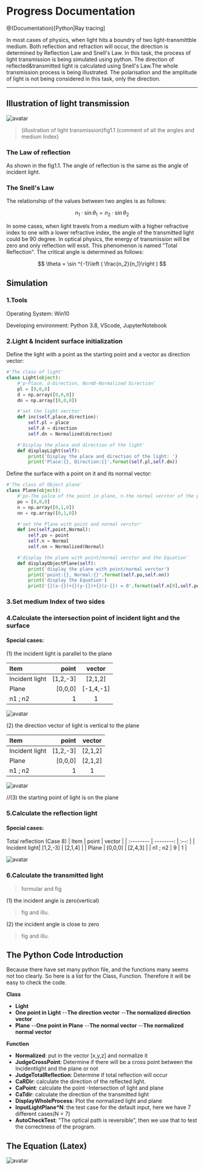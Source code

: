 # Progress Documentation

@(Documentation)[Python|Ray tracing]

In most cases of physics, when light hits a boundry of two light-transmittble medium. Both reflection and refraction will occur, the direction is determined by Reflection Law and Snell's Law. In this task, the process of light transmission is being simulated using python. The direction of reflected&transmitted light is calculated using Snell's Law.The whole transmission process is being illustrated. The polarisation and the amplitude of light is not being considered in this task, only the direction. 

-------------------

## Illustration of light transmission

![avatar](/Figure/geogebra-export.png)

> (illustration of light transmission)fig1.1 (comment of all the angles and medium Index)

### The Law of reflection
As shown in the fig1.1. The angle of reflection is the same as the angle of incident light.

### The Snell's Law
The relationship of the values between two angles is as follows:

$$  n_1 \cdot \sin \theta _1 = n_2 \cdot \sin \theta _2 $$  


In some cases, when light travels from a medium with a higher refractive index to one with a lower refractive index, the angle of the transmitted light could be 90 degree. In optical physics, the energy of transmission will be zero and only reflection will exsit. This phenomenon is named "Total Reflection". The critical angle is determined as follows:

$$ \theta  = \sin ^{-1}\left ( \frac{n_2}{n_1}\right ) $$

## Simulation 
### 1.Tools
Operating System: Win10

Developing environment: Python 3.8, VScode, JupyterNotebook
### 2.Light & Incident surface initialization
Define the light with a point as the starting point and a vector as direction vector:
``` python
#'The class of light'
class Light(object):
    #'p-Place, d-Direction, NormD-Normalized Direction'
    pl = [0,0,0]
    d = np.array([0,0,0])
    dn = np.array([0,0,0])

    #'set the light verctor'
    def inc(self,place,direction):
        self.pl = place
        self.d = direction
        self.dn = Normalized(direction)

    #'Display the place and direction of the light'
    def displayLight(self):
        print('Display the place and direction of the light: ')
        print('Place:{}, Direction:{}'.format(self.pl,self.dn))
```
Define the surface with a point on it and its normal vector:
``` python
#'The class of Object plane'
class Plane(object):
    #'po-The palce of the point in plane, n-the normal verctor of the plane'
    po = [0,0,0]
    n = np.array([0,1,0])
    nn = np.array([0,1,0])

    #'set the Plane with point and normal verctor'
    def inc(self,point,Normal):
        self.po = point
        self.n = Normal
        self.nn = Normalized(Normal)

    #'display the plane with point/normal verctor and the Equation'
    def displayObjectPlane(self):
        print('display the plane with point/normal verctor')
        print('point:{}, Normal:{}'.format(self.po,self.nn))
        print('display the Equation')
        print('{}(x-{})+{}(y-{})+{}(z-{}) = 0'.format(self.n[0],self.po[0],self.n[1],self.po[1],self.n[2],self.po[2],))
```
### 3.Set medium Index of two sides

### 4.Calculate the intersection point of incident light and the surface

 
#### Special cases:
(1) the incident light is parallel to the plane

| Item      |    point  | vector  |
| :-------- | --------: | :--:    |
| Incident light| [1,2,-3]  | [2,1,2]   |
| Plane         | [0,0,0]   | [-1,4,-1] |
| n1 ; n2       |    1      |     1     |

![avatar](/Figure/Case_1.png)

(2) the direction vector of light is vertical to the plane

| Item      |    point  | vector  |
| :-------- | --------: | :--:    |
| Incident light| [1,2,-3]  | [2,1,2]   |
| Plane         | [0,0,0]   | [2,1,2]   |
| n1 ; n2       |    1      |     1     |

![avatar](/Figure/Case_2.png)

//(3) the starting point of light is on the plane
### 5.Calculate the reflection light

#### Special cases:

Total reflection (Case 8)
| Item      |    point  | vector  |
| :-------- | --------: | :--:    |
| Incident light| [1,2,-3]  | [2,1,4]   |
| Plane         | [0,0,0]   | [2,4,3]   |
| n1 ; n2       |    9      |     1     |

![avatar](/Figure/Case_8.png)

### 6.Calculate the transmitted light
> formular and fig

(1) the incident angle is zero(vertical)
> fig and illu.

(2) the incident angle is close to zero
> fig and illu.




## The Python Code Introduction
Because there have set many python file, and the functions many seems not too clearly. So here is a list for the Class, Function. Therefore it will be easy to check the code. 

**Class**
- **Light** 
 - **One point in Light**
--**The direction vector**
--**The normalized direction vector**
- **Plane**
--**One point in Plane**
--**The normal vector**
--**The normalized normal vector**

**Function**
- **Normalized**: put in the vector [x,y,z] and normalize it
- **JudgeCrossPoint**: Determine if there will be a cross point between the Incidentlight and the plane or not
- **JudgeTotalReflection**: Determine if total reflection will occur
- **CaRDir**: calculate the direction of the reflected light.
- **CaPoint**: calculate the point -Intersection of light and plane
- **CaTdir**: calculate the direction of the transmitted light
- **DisplayWholeProcess**: Plot the normalized light and plane
- **InputLightPlane*N**: the test case for the default input, here we have 7 different cases(N = 7)
- **AutoCheckTest**: "The optical path is reversible", then we use that to test the correctness of the program.


## The Equation (Latex)

![avatar](README_The_Equation1.png)
